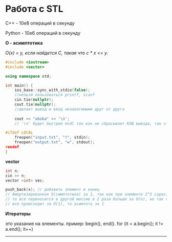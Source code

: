 # Работа с STL

C++ - 10e8 операций в секунду

Python - 10e6 операций в секунду


**O - асимптотика**

*O(x) = y, если найдется C, такая что c * x <= y.*

```cpp
#include <iostream>
#include <vector>

using namespace std;

int main() {
    ios_base::sync_with_stdio(false);
    //нельзя пользоваться printf, scanf
    cin.tie(nullptr);
    cout.tie(nullptr);
    //делает вывод и ввод независимыми друг от друга
    
    cout << "aboba" << '\n';
    // '\n' будет быстрее endl так как не сбрасывает КЭШ вывода, так что пользуемся '\n'

#ifdef LOCAL
    freopen("input.txt", "r", stdin);
    freopen("output.txt", "w", stdout);
#endef
}
```
**vector**
```cpp
int n;
cin >> n;
vector <int> vec;

push_back(x); // добавить элемент в конец
// Амортизированная O(симптотика) за 1, так как при элементе 2^3 capacity = v.size()
// то все переносится в другой массив в 2 раза больше за O(n), но так как в остальные случаи
// все происходит за O(1), то асимтота за 1
```
**Итераторы**

это указание на элементы. пример: begin(), end().
for (it = a.begin(); it != a.end(); it++)


---
